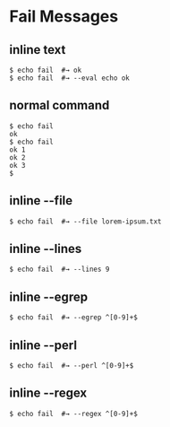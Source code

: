 # Fail Messages

## inline text

	$ echo fail  #→ ok
	$ echo fail  #→ --eval echo ok

## normal command

	$ echo fail
	ok
	$ echo fail
	ok 1
	ok 2
	ok 3
	$

## inline --file

	$ echo fail  #→ --file lorem-ipsum.txt

## inline --lines

	$ echo fail  #→ --lines 9

## inline --egrep

	$ echo fail  #→ --egrep ^[0-9]+$

## inline --perl

	$ echo fail  #→ --perl ^[0-9]+$

## inline --regex

	$ echo fail  #→ --regex ^[0-9]+$
